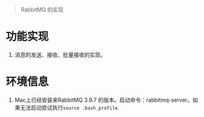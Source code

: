 > RabbitMQ 的实现

# 功能实现
1. 消息的发送、接收、批量接收的实现。

# 环境信息
1. Mac上已经安装来RabbitMQ 3.9.7 的版本。启动命令：rabbitmq-server。如果无法启动尝试执行`source .bash_profile`.